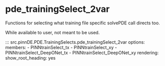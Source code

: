 # pde_trainingSelect_2var

Functions for selecting what training file specific solvePDE call directs too.

While available to user, not meant to be used.

::: src.pinnDE.PDE.TrainingSelects.pde_trainingSelect_2var
    options:
        members:
            - PINNtrainSelect_tx
            - PINNtrainSelect_xy
            - PINNtrainSelect_DeepONet_tx
            - PINNtrainSelect_DeepONet_xy
    rendering:
      show_root_heading: yes
